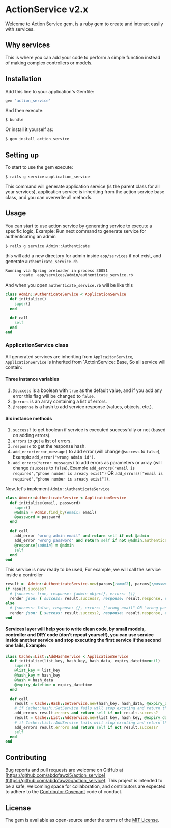 # ActionService v2.x
Welcome to Action Service gem, is a ruby gem to create and interact easily with services.

## Why services
This is where you can add your code to perform a simple function instead of making complex controllers or models.

## Installation
Add this line to your application's Gemfile:

```ruby
gem 'action_service'
```

And then execute:
```bash
$ bundle
```

Or install it yourself as:
```bash
$ gem install action_service
```

## Setting up
To start to use the gem execute:
```bash
$ rails g service:application_service
```
This command will generate application service (is the parent class for all your services), application service is inheriting from the action service base class, and you can overwrite all methods.

## Usage
You can start to use action service by generating service to execute a specific logic, Example:
Run next command to generate service for authenticating an admin
```bash 
$ rails g service Admin::Authenticate
```
this will add a new directory for admin inside `app/services` if not exist, and generate `authenticate_service.rb`
```bash
Running via Spring preloader in process 30051
      create  app/services/admin/authenticate_service.rb
```
And when you open `authenticate_service.rb` will be like this
```ruby
class Admin::AuthenticateService < ApplicationService
  def initialize()
    super()
  end

  def call
    self
  end
end
```

### ApplicationService class
All generated services are inheriting from `ApplcaitonService`, `ApplicationService` is inherited from `ActoinService::Base, So all service will contain:  
#### Three instance variables 
1. `@success` is a boolean with `true` as the default value, and if you add any error this flag will be changed to `false`. 
2. `@errors` is an array containing a list of errors.
3. `@response` is a hash to add service response (values, objects, etc.).
#### Six instance methods
1. `success?` to get boolean if service is executed successfully or not (based on adding errors).
2. `errors` to get a list of errors.
3. `response` to get the response hash.
4. `add_error(error_message)` to add error (will change `@success` to `false`), Example `add_error("wrong admin id")`.
5. `add_errors(*error_messages)` to add errors as parameters or array (will change `@success` to `false`), Example `add_errors("email is required","phone number is aready exist")` OR `add_errors(["email is required","phone number is aready exist"])`.

Now, let's implement `Admin::AuthenticateService`
```ruby
class Admin::AuthenticateService < ApplicationService
  def initialize(email, password)
    super()
    @admin = Admin.find_by(email: email)
    @password = password
  end

  def call
    add_error "wrong admin email" and return self if not @admin
    add_error "wrong password" and return self if not @admin.authenticate(@password)
    @response[:admin] = @admin
    self
  end
end
```

This service is now ready to be used, For example, we will call the service inside a controller
```ruby
result =  Admin::AuthenticateService.new(params[:email], params[:password]).call
if result.success?
  # {success: true, response: {admin object}, errors: []}
  render json: { success: result.success?, response: result.response, errors: result.errors }
else
  # {success: false, response: {}, errors: ["wrong email" OR "wrong password"]}
  render json: { success: result.success?, response: result.response, errors: result.errors }, status: :unauthorized
end
```

#### Services layer will help you to write clean code, by small models, controller and DRY code (don't repeat yourself), you can use service inside another service and stop executing the first service if the second one fails, Example:
```ruby
class Cache::List::AddHashService < ApplicationService
  def initialize(list_key, hash_key, hash_data, expiry_datetime=nil)
    super()
    @list_key = list_key
    @hash_key = hash_key
    @hash = hash_data
    @expiry_datetime = expiry_datetime
  end

  def call
    result = Cache::Hash::SetService.new(hash_key, hash_data, @expiry_datetime).call
    # if Cache::Hash::SetService fails will stop excuting and return the errors
    add_errors result.errors and return self if not result.success? 
    result = Cache::List::AddService.new(list_key, hash_key, @expiry_datetime).call
    # if Cache::List::AddService fails will stop excuting and return the errors
    add_errors result.errors and return self if not result.success?
    self
  end
end
```

## Contributing
Bug reports and pull requests are welcome on GitHub at [https://github.com/abdofawzi5/action_service](https://github.com/abdofawzi5/action_service). This project is intended to be a safe, welcoming space for collaboration, and contributors are expected to adhere to the [Contributor Covenant](http://contributor-covenant.org) code of conduct.

## License
The gem is available as open-source under the terms of the [MIT License](http://opensource.org/licenses/MIT).
